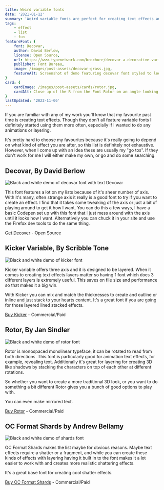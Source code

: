 ```yaml
---
title: Weird variable fonts
date: '2021-01-12'
summary: 'Weird variable fonts are perfect for creating text effects and interesting typography, useful for creating an impact or just for some fun this list are some of the most versatile (and my favourites).'
tags:
    - effect
    - list
    - fun
featureFont: {
    font: Decovar, 
    author: David Berlow,
    license: Open Source,
    url: https://www.typenetwork.com/brochure/decovar-a-decorative-variable-font-by-david-berlow,
    publisher: Font Bureau,   
    image: /images/post-assets/decovar-grass.jpg,
    featureAlt: Screenshot of demo featuring decovar font styled to look like its growing leaves like grass or tree
}
card: {
    cardImage: /images/post-assets/cards/rotor.jpg,
    cardAlt: Close up of the R from the Font Rotor on an angle looking 3D
}
lastUpdated: '2023-11-06'
---
```


If you are familiar with any of my work you'll know that my favourite past time is creating text effects. Though they don't all feature variable fonts I definitely started using them more often, especially if I wanted to do any animations or layering.

It's pretty hard to choose my favourites because it's really going to depend on what kind of effect you are after, so this list is definitely not exhaustive. However, when I come up with an idea these are usually my "go tos". If they don't work for me I will either make my own, or go and do some searching.

## Decovar,  <span class="author">By David Berlow</span>

![Black and white demo of decovar font with text Decovar](/images/post-assets/decovar.png)

This font features a lot on my lists because of it's sheer number of axis. With it's many, often strange axis it really is a good font to try if you want to create an effect. I find that it takes some tweaking of the axis or just a bit of playing around to get it how I want. You can do this a few ways, I have a basic Codepen set up with this font that I just mess around with the axis until it looks how I want. Alternatively you can chuck it in your site and use the Firefox dev tools to do the same thing.

[Get Decover](https://www.typenetwork.com/brochure/decovar-a-decorative-variable-font-by-david-berlow) - Open Source


## Kicker Variable,  <span class="author">By Scribble Tone</span>

![Black and white demo of kicker font](/images/post-assets/kickervariable.png)

Kicker variable offers three axis and it is designed to be layered. When it comes to creating text effects layers matter so having 1 font which does 3 different layers is extremely useful. This saves on file size and performance so that makes it a big win.

With Kicker you can mix and match the thicknesses to create and outline or inline and just stack to your hearts content. It's a great font if you are going for those layered lined stacked effects.

[Buy Kicker](https://www.futurefonts.xyz/scribble-tone/kicker) - Commercial/Paid


## Rotor,  <span class="author">By Jan Sindler</span>

![Black and white demo of rotor font](/images/post-assets/rotor.png)

Rotor is monospaced monolinear typeface, it can be rotated to read from both directions. This font is particularly good for animation text effects, for example, revealing text. Additionally it's great for layering for creating 3D like shadows by stacking the characters on top of each other at different rotations.

So whether you want to create a more traditional 3D look, or you want to do something a bit different Rotor gives you a bunch of good options to play with.

You can even make mirrored text.

[Buy Rotor](https://www.futurefonts.xyz/jan-sindler/rotor) - Commercial/Paid


## OC Format Shards  <span class="author">by Andrew Bellamy</span>

![Black and white demo of shards font](/images/post-assets//shards.png)

OC Format Shards makes the list maybe for obvious reasons. Maybe text effects require a shatter or a fragment, and while you can create these kinds of effects with layering having it built in to the font makes it a lot easier to work with and creates more realistic shattering effects.

It's a great base font for creating cool shatter effects.

[Buy OC Format Shards](https://www.youworkforthem.com/font/T11630/oc-format-shards) - Commercial/Paid
